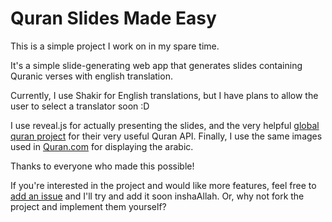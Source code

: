 Quran Slides Made Easy
======================

This is a simple project I work on in my spare time.

It's a simple slide-generating web app that generates slides containing Quranic verses with english translation.

Currently, I use Shakir for English translations, but I have plans to allow the user to select a translator soon :D

I use reveal.js for actually presenting the slides, and the very helpful [global quran project](http://globalquran.com/)
for their very useful Quran API. Finally, I use the same images used in [Quran.com](http://www.quran.com) for displaying
the arabic.

Thanks to everyone who made this possible!

If you're interested in the project and would like more features, feel free to [add an issue](https://github.com/meltuhamy/quran-slides/issues)
 and I'll try and add it soon inshaAllah. Or, why not fork the project and implement them yourself?
